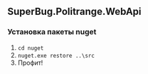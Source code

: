 ## SuperBug.Politrange.WebApi
### Установка пакеты nuget
1. ` cd nuget `
2. ` nuget.exe restore ..\src `
3. Профит!
